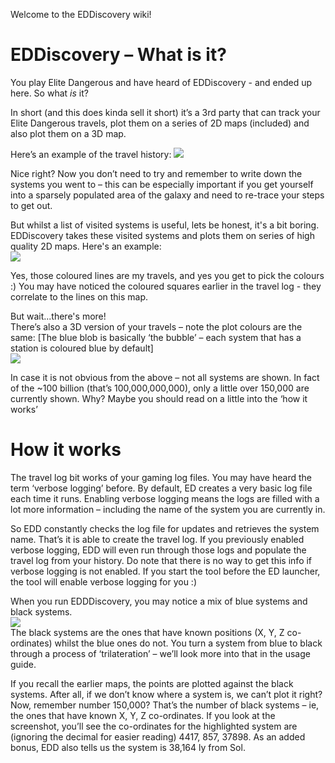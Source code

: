 Welcome to the EDDiscovery wiki!

# EDDiscovery – What is it? 

You play Elite Dangerous and have heard of EDDiscovery - and ended up here.  So what _is_ it?  
  
In short (and this does kinda sell it short) it’s a 3rd party that can track your Elite Dangerous travels, plot them on a series of 2D maps (included) and also plot them on a 3D map.  
  
Here’s an example of the travel history:
![](http://i.imgur.com/lRlK2EA.png)  
  
Nice right?  Now you don’t need to try and remember to write down the systems you went to – this can be especially important if you get yourself into a sparsely populated area of the galaxy and need to re-trace your steps to get out.  
  
But whilst a list of visited systems is useful, lets be honest, it's a bit boring.  EDDiscovery takes these visited systems and plots them on series of high quality 2D maps.  Here's an example:  
![](http://i.imgur.com/8XihLab.png)  
  
Yes, those coloured lines are my travels, and yes you get to pick the colours :)  You may have noticed the coloured squares earlier in the travel log - they correlate to the lines on this map.  
  
But wait...there's more!  
There’s also a 3D version of your travels – note the plot colours are the same:  [The blue blob is basically ‘the bubble’ – each system that has a station is coloured blue by default]  
![](http://i.imgur.com/X9o9Jbp.png)  
  
In case it is not obvious from the above – not all systems are shown.  In fact of the ~100 billion (that’s 100,000,000,000), only a little over 150,000 are currently shown.  Why?  Maybe you should read on a little into the ‘how it works’  
  
# How it works
The travel log bit works of your gaming log files.  You may have heard the term ‘verbose logging’ before.  By default, ED creates a very basic log file each time it runs.  Enabling verbose logging means the logs are filled with a lot more information – including the name of the system you are currently in.  
  
So EDD constantly checks the log file for updates and retrieves the system name.  That’s it is able to create the travel log.  If you previously enabled verbose logging, EDD will even run through those logs and populate the travel log from your history.  Do note that there is no way to get this info if verbose logging is not enabled.   If you start the tool before the ED launcher, the tool will enable verbose logging for you :)
  
When you run EDDDiscovery, you may notice a mix of blue systems and black systems.  
![](http://i.imgur.com/lRlK2EA.png)  
The black systems are the ones that have known positions (X, Y, Z co-ordinates) whilst the blue ones do not.  You turn a system from blue to black through a process of ‘trilateration’ – we’ll look more into that in the usage guide.  
  
If you recall the earlier maps, the points are plotted against the black systems.  After all, if we don’t know where a system is, we can’t plot it right?   Now, remember number 150,000?  That’s the number of black systems – ie, the ones that have known X, Y, Z co-ordinates.  If you look at the screenshot, you’ll see the co-ordinates for the highlighted system are (ignoring the decimal for easier reading) 4417, 857, 37898.  As an added bonus, EDD also tells us the system is 38,164 ly from Sol.